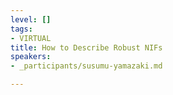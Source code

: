 ```yaml
---
level: []
tags:
- VIRTUAL
title: How to Describe Robust NIFs
speakers:
- _participants/susumu-yamazaki.md

---
```

